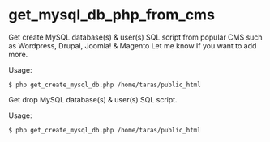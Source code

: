 # get_mysql_db_php_from_cms

Get create MySQL database(s) & user(s) SQL script from popular CMS such as Wordpress, Drupal, Joomla! & Magento
Let me know If you want to add more.

Usage:
```
$ php get_create_mysql_db.php /home/taras/public_html
```

Get drop MySQL database(s) & user(s) SQL script.

Usage:
```
$ php get_create_mysql_db.php /home/taras/public_html
```
